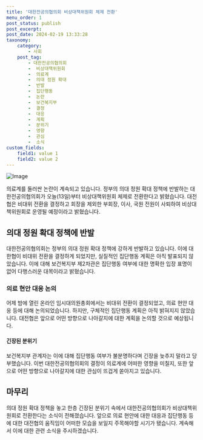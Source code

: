 ```yaml
---
title: '대한전공의협의회 비상대책위원회 체제 전환'
menu_order: 1
post_status: publish
post_excerpt: 
post_date: 2024-02-19 13:33:28
taxonomy:
    category:
        - 사회
    post_tag:
        - 대한전공의협의회
        -  비상대책위원회
        -  의료계
        -  의대 정원 확대
        -  반발
        -  집단행동
        -  논란
        -  보건복지부
        -  결정
        -  대응
        -  계획
        -  분위기
        -  영향
        -  관심
        -  소식
custom_fields:
    field1: value 1
    field2: value 2
---
```


![Image](https://imgnews.pstatic.net/image/437/2024/02/13/0000379399_001_20240213113801533.jpg?type=w647)

의료계를 둘러싼 논란이 계속되고 있습니다. 정부의 의대 정원 확대 정책에 반발하는 대한전공의협의회가 오늘(13일)부터 비상대책위원회 체제로 전환한다고 밝혔습니다. 대전협은 비대위 전환을 결정하고 회장을 제외한 부회장, 이사, 국원 전원이 사퇴하여 비상대책위원회로 운영될 예정이라고 밝혔습니다.
## 의대 정원 확대 정책에 반발
대한전공의협의회는 정부의 의대 정원 확대 정책에 강하게 반발하고 있습니다. 이에 대한협이 비대위 전환을 결정하게 되었지만, 실질적인 집단행동 계획은 아직 발표되지 않았습니다. 이에 대해 보건복지부 제2차관은 집단행동 여부에 대한 명확한 입장 표명이 없어 다행스러운 대목이라고 밝혔습니다.
### 의료 현안 대응 논의
어제 밤에 열린 온라인 임시대의원총회에서는 비대위 전환이 결정되었고, 의료 현안 대응 등에 대해 논의되었습니다. 하지만, 구체적인 집단행동 계획은 아직 밝혀지지 않았습니다. 대전협은 앞으로 어떤 방향으로 나아갈지에 대한 계획을 논의할 것으로 예상됩니다.
#### 긴장된 분위기
보건복지부 관계자는 이에 대해 집단행동 여부가 불분명하다며 긴장을 늦추지 말라고 당부했습니다. 이번 대한전공의협의회의 결정이 의료계에 어떠한 영향을 미칠지, 또한 앞으로 어떤 방향으로 나아갈지에 대한 관심이 뜨겁게 쏟아지고 있습니다.
## 마무리
의대 정원 확대 정책을 놓고 한층 긴장된 분위기 속에서 대한전공의협의회가 비상대책위원회로 전환한다는 소식이 전해졌습니다. 앞으로 의료 현안에 대한 대응과 집단행동 등에 대한 대전협의 움직임이 어떠한 모습을 보일지 주목해야할 시기가 됐습니다. 계속해서 이에 대한 관련 소식을 주시하겠습니다.
